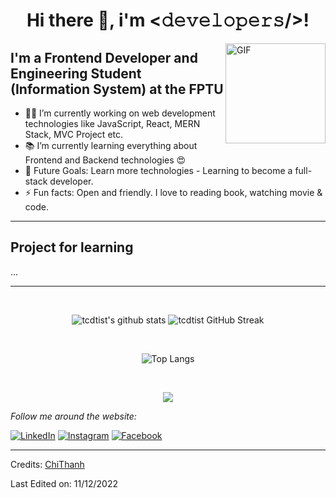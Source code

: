 <div align="center">
<h1> Hi there 👋, i'm <𝚍𝚎𝚟𝚎𝚕𝚘𝚙𝚎𝚛𝚜/>! </h1>
</div>

<img align="right" alt="GIF" height="160px" src="https://media.giphy.com/media/hC2mA1FWFs2OowO60p/giphy.gif" />

## I'm a Frontend Developer and Engineering Student (Information System) at the FPTU

- 👨‍💻 I’m currently working on web development technologies like JavaScript, React, MERN Stack, MVC Project etc.
- 📚 I’m currently learning everything about Frontend and Backend technologies 😍
- 🎯 Future Goals: Learn more technologies - Learning to become a full-stack developer.
- ⚡ Fun facts: Open and friendly. I love to reading book, watching movie & code.

---

## Project for learning
...

---

<div align="center">
</br>

  
![tcdtist's github stats](https://github-readme-stats.vercel.app/api?username=tcdtist&show_icons=true&locale=en&count_private=true&theme=react) 
![tcdtist GitHub Streak](https://github-readme-streak-stats.herokuapp.com/?user=tcdtist&theme=react)  

<p align='center'>
<br/>

![Top Langs](https://github-readme-stats.vercel.app/api/top-langs/?username=tcdtist&layout=compact&theme=react)

  
<p align='center'>
<br/>
  
![](https://komarev.com/ghpvc/?username=tcdtist&label=PROFILE+VIEWS&style=for-the-badge&color=brightgreen)
</div>  

<i>Follow me around the website:</i><br>

<a href="https://www.linkedin.com/in/chi-thanh-dang-b4a754193/" target="_blank"><img src="https://img.shields.io/badge/LinkedIn-%230077B5.svg?&style=flat-square&logo=linkedin&logoColor=white" alt="LinkedIn"></a>
<a href="https://www.instagram.com/tcdtist_/" target="_blank"><img src="https://img.shields.io/badge/Instagram-%23E4405F.svg?&style=flat-square&logo=instagram&logoColor=white" alt="Instagram"></a>
<a href="https://www.facebook.com/chithanh.tist/" target="_blank"><img src="https://img.shields.io/badge/Facebook-%231877F2.svg?&style=flat-square&logo=facebook&logoColor=white" alt="Facebook"></a>

</div>


---

Credits: [ChiThanh](https://github.com/tcdtist/)

Last Edited on: 11/12/2022
